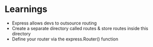 # Learnings

* Express allows devs to outsource routing
* Create a separate directory called routes & store routes inside this directory
* Define your router via the express.Router() function